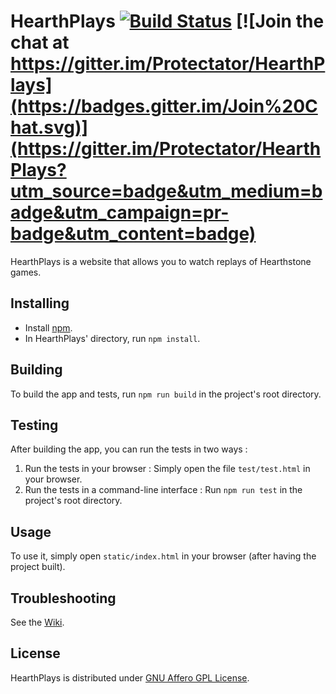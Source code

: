 # HearthPlays [![Build Status](https://magnum.travis-ci.com/Protectator/HearthPlays.svg?token=sQpTnAk4qPzgpu27YfLd&branch=master)](https://magnum.travis-ci.com/Protectator/HearthPlays) [![Join the chat at https://gitter.im/Protectator/HearthPlays](https://badges.gitter.im/Join%20Chat.svg)](https://gitter.im/Protectator/HearthPlays?utm_source=badge&utm_medium=badge&utm_campaign=pr-badge&utm_content=badge)

HearthPlays is a website that allows you to watch replays of Hearthstone games.

## Installing
* Install [npm](https://www.npmjs.com).
* In HearthPlays' directory, run
```npm install```.

## Building
To build the app and tests, run `npm run build` in the project's root directory.

## Testing
After building the app, you can run the tests in two ways :

1. Run the tests in your browser : Simply open the file `test/test.html` in your browser.
2. Run the tests in a command-line interface : Run `npm run test` in the project's root directory.

## Usage
To use it, simply open `static/index.html` in your browser (after having the project built).

## Troubleshooting
See the [Wiki](https://github.com/Protectator/HearthPlays/wiki/Troubleshooting).

## License
HearthPlays is distributed under [GNU Affero GPL License](http://www.gnu.org/licenses/agpl-3.0.en.html).
